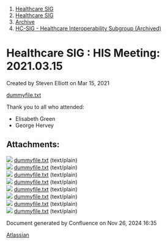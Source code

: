 1. [Healthcare SIG](index.html)
2. [Healthcare SIG](Healthcare-SIG_20545573.html)
3. [Archive](Archive_20562091.html)
4. [HC-SIG - Healthcare Interoperability Subgroup (Archived)](20545710.html)

# Healthcare SIG : HIS Meeting: 2021.03.15

Created by Steven Elliott on Mar 15, 2021

[dummyfile.txt](#)

Thank you to all who attended:

- Elisabeth Green
- George Hervey

## Attachments:

![](images/icons/bullet_blue.gif) [dummyfile.txt](attachments/20554741/20563611.txt) (text/plain)  
![](images/icons/bullet_blue.gif) [dummyfile.txt](attachments/20554741/20563612.txt) (text/plain)  
![](images/icons/bullet_blue.gif) [dummyfile.txt](attachments/20554741/20563613.txt) (text/plain)  
![](images/icons/bullet_blue.gif) [dummyfile.txt](attachments/20554741/20563614.txt) (text/plain)  
![](images/icons/bullet_blue.gif) [dummyfile.txt](attachments/20554741/20563615.txt) (text/plain)  
![](images/icons/bullet_blue.gif) [dummyfile.txt](attachments/20554741/20563616.txt) (text/plain)  
![](images/icons/bullet_blue.gif) [dummyfile.txt](attachments/20554741/20563617.txt) (text/plain)  
![](images/icons/bullet_blue.gif) [dummyfile.txt](attachments/20554741/20563618.txt) (text/plain)

Document generated by Confluence on Nov 26, 2024 16:35

[Atlassian](http://www.atlassian.com/)
